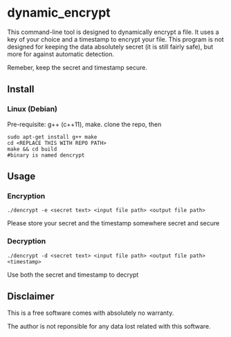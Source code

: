 # dynamic_encrypt

This command-line tool is designed to dynamically encrypt a file. It uses a key of your choice and a timestamp to encrypt your file. This program is not designed for keeping the data absolutely secret (it is still fairly safe), but more for against automatic detection. 

Remeber, keep the secret and timestamp secure.

## Install 

### Linux (Debian)
Pre-requisite: g++ (c++11), make.
clone the repo, then
```
sudo apt-get install g++ make
cd <REPLACE THIS WITH REPO PATH>
make && cd build
#binary is named dencrypt
```

## Usage

### Encryption
```
./dencrypt -e <secret text> <input file path> <output file path>
```
Please store your secret and the timestamp somewhere secret and secure

### Decryption

```
./dencrypt -d <secret text> <input file path> <output file path> <timestamp>
```
Use both the secret and timestamp to decrypt

## Disclaimer

This is a free software comes with absolutely no warranty. 

The author is not reponsible for any data lost related with this software.


